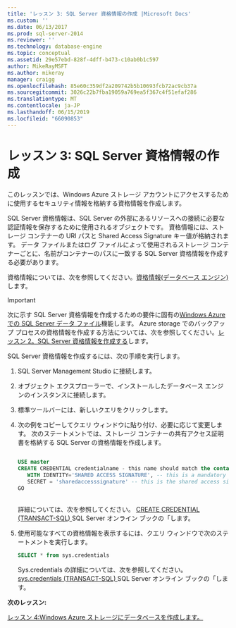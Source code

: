 ```yaml
---
title: 'レッスン 3: SQL Server 資格情報の作成 |Microsoft Docs'
ms.custom: ''
ms.date: 06/13/2017
ms.prod: sql-server-2014
ms.reviewer: ''
ms.technology: database-engine
ms.topic: conceptual
ms.assetid: 29e57ebd-828f-4dff-b473-c10ab0b1c597
author: MikeRayMSFT
ms.author: mikeray
manager: craigg
ms.openlocfilehash: 85e60c359df2a209742b5b10693fcb72ac9cb37a
ms.sourcegitcommit: 3026c22b7fba19059a769ea5f367c4f51efaf286
ms.translationtype: MT
ms.contentlocale: ja-JP
ms.lasthandoff: 06/15/2019
ms.locfileid: "66090853"
---
```

# <a name="lesson-3-create-a-sql-server-credential"></a>レッスン 3: SQL Server 資格情報の作成
  このレッスンでは、Windows Azure ストレージ アカウントにアクセスするために使用するセキュリティ情報を格納する資格情報を作成します。  
  
 SQL Server 資格情報は、SQL Server の外部にあるリソースへの接続に必要な認証情報を保存するために使用されるオブジェクトです。 資格情報には、ストレージ コンテナーの URI パスと Shared Access Signature キー値が格納されます。 データ ファイルまたはログ ファイルによって使用されるストレージ コンテナーごとに、名前がコンテナーのパスに一致する SQL Server 資格情報を作成する必要があります。  
  
 資格情報については、次を参照してください。[資格情報&#40;データベース エンジン&#41;](security/authentication-access/credentials-database-engine.md)します。  
  
> [!IMPORTANT]  
>  次に示す SQL Server 資格情報を作成するための要件に固有の[Windows Azure での SQL Server データ ファイル](databases/sql-server-data-files-in-microsoft-azure.md)機能します。 Azure storage でのバックアップ プロセスの資格情報を作成する方法については、次を参照してください。[レッスン 2。SQL Server 資格情報を作成する](../tutorials/lesson-2-create-a-sql-server-credential.md)します。  
  
 SQL Server 資格情報を作成するには、次の手順を実行します。  
  
1.  SQL Server Management Studio に接続します。  
  
2.  オブジェクト エクスプローラーで、インストールしたデータベース エンジンのインスタンスに接続します。  
  
3.  標準ツールバーには、新しいクエリをクリックします。  
  
4.  次の例をコピーしてクエリ ウィンドウに貼り付け、必要に応じて変更します。 次のステートメントでは、ストレージ コンテナーの共有アクセス証明書を格納する SQL Server の資格情報を作成します。  
  
    ```sql  
  
    USE master  
    CREATE CREDENTIAL credentialname - this name should match the container path and it must start with https.   
       WITH IDENTITY='SHARED ACCESS SIGNATURE', -- this is a mandatory string and do not change it.   
       SECRET = 'sharedaccesssignature' -- this is the shared access signature key that you obtained in Lesson 2.   
    GO  
  
    ```  
  
     詳細については、次を参照してください。 [CREATE CREDENTIAL &#40;TRANSACT-SQL&#41; ](/sql/t-sql/statements/create-credential-transact-sql) SQL Server オンライン ブックの「します。  
  
5.  使用可能なすべての資格情報を表示するには、クエリ ウィンドウで次のステートメントを実行します。  
  
    ```sql  
    SELECT * from sys.credentials  
    ```  
  
     Sys.credentials の詳細については、次を参照してください。 [sys.credentials &#40;TRANSACT-SQL&#41; ](/sql/relational-databases/system-catalog-views/sys-credentials-transact-sql) SQL Server オンライン ブックの「します。  
  
 **次のレッスン:**  
  
 [レッスン 4:Windows Azure ストレージにデータベースを作成します。](lesson-3-database-backup-to-url.md)  
  
  
